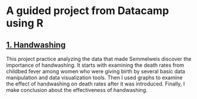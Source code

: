 # A guided project from Datacamp using R

## [1. Handwashing](https://github.com/irenechang1510/DataCamp-Projects/tree/main/handwashing)
This project practice analyzing the data that made Semmelweis discover the importance of handwashing. It starts with examining the death rates from childbed fever among women who were giving birth by several basic data manipulation and data visualization tools. Then I used graphs to examine the effect of handwashing on death rates after it was introduced. Finally, I make conclusion about the effectiveness of handwashing.
